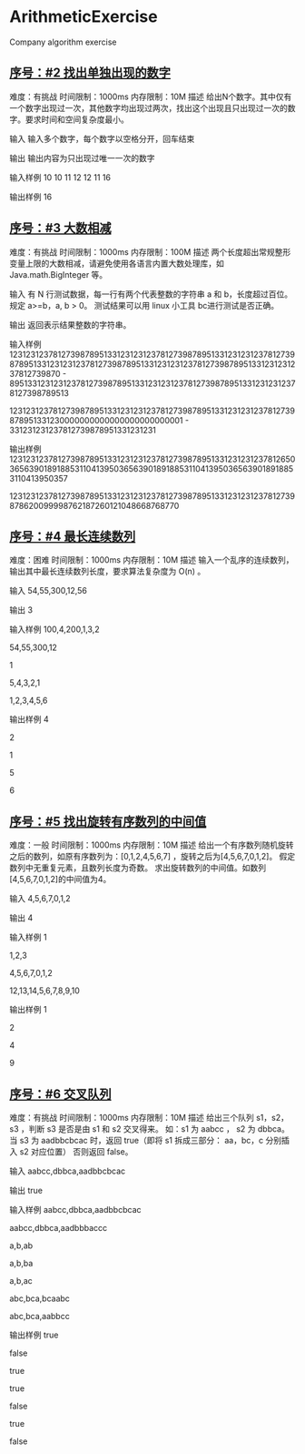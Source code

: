 # ArithmeticExercise
Company algorithm exercise

## [序号：#2 找出单独出现的数字](./arithmetic/src/main/java/com/kevin/arithmetic/Solution2.java)
难度：有挑战  时间限制：1000ms  内存限制：10M
描述
给出N个数字。其中仅有一个数字出现过一次，其他数字均出现过两次，找出这个出现且只出现过一次的数字。要求时间和空间复杂度最小。

输入
输入多个数字，每个数字以空格分开，回车结束

输出
输出内容为只出现过唯一一次的数字

输入样例
10 10 11 12 12 11 16

输出样例
16


## [序号：#3 大数相减](./arithmetic/src/main/java/com/kevin/arithmetic/Solution3.java)
难度：有挑战  时间限制：1000ms  内存限制：100M
描述
两个长度超出常规整形变量上限的大数相减，请避免使用各语言内置大数处理库，如 Java.math.BigInteger 等。

输入
有 N 行测试数据，每一行有两个代表整数的字符串 a 和 b，长度超过百位。规定 a>=b，a, b > 0。
测试结果可以用 linux 小工具 bc进行测试是否正确。

输出
返回表示结果整数的字符串。

输入样例
1231231237812739878951331231231237812739878951331231231237812739878951331231231237812739878951331231231237812739878951331231231237812739870 - 89513312312312378127398789513312312312378127398789513312312312378127398789513

1231231237812739878951331231231237812739878951331231231237812739878951331230000000000000000000000001 - 331231231237812739878951331231231

输出样例
1231231237812739878951331231231237812739878951331231231237812650365639018918853110413950365639018918853110413950365639018918853110413950357

1231231237812739878951331231231237812739878951331231231237812739878620099998762187260121048668768770


## [序号：#4 最长连续数列](./arithmetic/src/main/java/com/kevin/arithmetic/Solution4.java)
难度：困难  时间限制：1000ms  内存限制：10M
描述
输入一个乱序的连续数列，输出其中最长连续数列长度，要求算法复杂度为  O(n)  。

输入
54,55,300,12,56

输出
3

输入样例
100,4,200,1,3,2

54,55,300,12

1

5,4,3,2,1

1,2,3,4,5,6

输出样例
4

2

1

5

6


## [序号：#5 找出旋转有序数列的中间值](./arithmetic/src/main/java/com/kevin/arithmetic/Solution5.java)
难度：一般  时间限制：1000ms  内存限制：10M
描述
给出一个有序数列随机旋转之后的数列，如原有序数列为：[0,1,2,4,5,6,7] ，旋转之后为[4,5,6,7,0,1,2]。
假定数列中无重复元素，且数列长度为奇数。
求出旋转数列的中间值。如数列[4,5,6,7,0,1,2]的中间值为4。

输入
4,5,6,7,0,1,2

输出
4

输入样例
1

1,2,3

4,5,6,7,0,1,2

12,13,14,5,6,7,8,9,10

输出样例
1

2

4

9


## [序号：#6 交叉队列](./arithmetic/src/main/java/com/kevin/arithmetic/Solution6.java)
难度：有挑战  时间限制：1000ms  内存限制：10M
描述
给出三个队列 s1，s2，s3 ，判断 s3 是否是由 s1 和 s2 交叉得来。
如：s1 为 aabcc ， s2 为 dbbca。
当 s3 为 aadbbcbcac 时，返回 true（即将 s1 拆成三部分： aa，bc，c 分别插入 s2 对应位置）
否则返回 false。

输入
aabcc,dbbca,aadbbcbcac

输出
true

输入样例
aabcc,dbbca,aadbbcbcac

aabcc,dbbca,aadbbbaccc

a,b,ab

a,b,ba

a,b,ac

abc,bca,bcaabc

abc,bca,aabbcc

输出样例
true

false

true

true

false

true

false